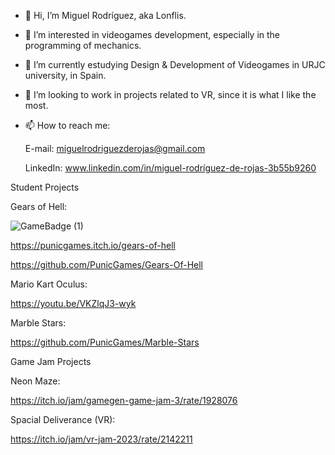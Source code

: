 - 👋 Hi, I’m Miguel Rodríguez, aka Lonflis.
- 👀 I’m interested in videogames development, especially in the programming of mechanics.
- 🌱 I’m currently estudying Design & Development of Videogames in URJC university, in Spain.
- 💞️ I’m looking to work in projects related to VR, since it is what I like the most.
- 📫 How to reach me:

     E-mail: miguelrodriguezderojas@gmail.com
     
     LinkedIn: www.linkedin.com/in/miguel-rodríguez-de-rojas-3b55b9260

Student Projects

Gears of Hell:

![GameBadge (1)](https://user-images.githubusercontent.com/59484310/211792947-7d65f6ca-c426-4b83-be33-c4127a49d5f6.jpg)

https://punicgames.itch.io/gears-of-hell

https://github.com/PunicGames/Gears-Of-Hell

Mario Kart Oculus:

https://youtu.be/VKZlqJ3-wyk

Marble Stars:

https://github.com/PunicGames/Marble-Stars

Game Jam Projects

Neon Maze:

https://itch.io/jam/gamegen-game-jam-3/rate/1928076

Spacial Deliverance (VR):

https://itch.io/jam/vr-jam-2023/rate/2142211

<!---
Lonflis/Lonflis is a ✨ special ✨ repository because its `README.md` (this file) appears on your GitHub profile.
You can click the Preview link to take a look at your changes.
--->
